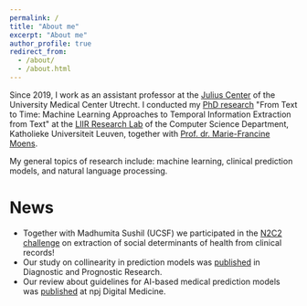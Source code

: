 ```yaml
---
permalink: /
title: "About me"
excerpt: "About me"
author_profile: true
redirect_from: 
  - /about/
  - /about.html
---
```



Since 2019, I work as an assistant professor at the [Julius Center](https://juliuscentrum.umcutrecht.nl/en) of the University Medical Center Utrecht. I conducted my [PhD research](https://limo.libis.be/primo-explore/fulldisplay?docid=LIRIAS2837094&context=L&vid=Lirias&search_scope=Lirias&tab=default_tab&fromSitemap=1) "From Text to Time: Machine Learning Approaches to Temporal Information Extraction from Text" at the [LIIR Research Lab](https://liir.cs.kuleuven.be/) of the Computer Science Department, Katholieke Universiteit Leuven, together with [Prof. dr. Marie-Francine Moens](https://people.cs.kuleuven.be/~sien.moens/). 

My general topics of research include: machine learning, clinical prediction models, and natural language processing.

News
======
- Together with Madhumita Sushil (UCSF) we participated in the [N2C2 challenge](https://n2c2.dbmi.hms.harvard.edu/2022-track-2) on extraction of social determinants of health from clinical records!
- Our study on collinearity in prediction models was [published](https://doi.org/10.1186/s41512-021-00115-5) in Diagnostic and Prognostic Research.
- Our review about guidelines for AI-based medical prediction models was [published](https://www.nature.com/articles/s41746-021-00549-7) at npj Digital Medicine.

